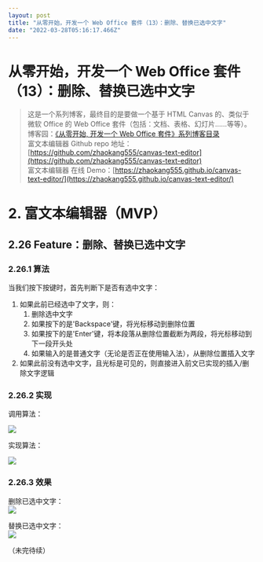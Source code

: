 ```yaml
---
layout: post
title: "从零开始，开发一个 Web Office 套件（13）：删除、替换已选中文字"
date: "2022-03-28T05:16:17.466Z"
---
```

从零开始，开发一个 Web Office 套件（13）：删除、替换已选中文字
======================================

> 这是一个系列博客，最终目的是要做一个基于 HTML Canvas 的、类似于微软 Office 的 Web Office 套件（包括：文档、表格、幻灯片……等等）。  
> 博客园：[《从零开始, 开发一个 Web Office 套件》系列博客目录](https://www.cnblogs.com/forzhaokang/p/15907371.html)  
> 富文本编辑器 Github repo 地址：[https://github.com/zhaokang555/canvas-text-editor](https://github.com/zhaokang555/canvas-text-editor)  
> 富文本编辑器 在线 Demo：[https://zhaokang555.github.io/canvas-text-editor/](https://zhaokang555.github.io/canvas-text-editor/)

2\. 富文本编辑器（MVP）
===============

2.26 Feature：删除、替换已选中文字
-----------------------

### 2.26.1 算法

当我们按下按键时，首先判断下是否有选中文字：

1.  如果此前已经选中了文字，则：
    1.  删除选中文字
    2.  如果按下的是'Backspace'键，将光标移动到删除位置
    3.  如果按下的是'Enter'键，将本段落从删除位置截断为两段，将光标移动到下一段开头处
    4.  如果输入的是普通文字（无论是否正在使用输入法），从删除位置插入文字
2.  如果此前没有选中文字，且光标是可见的，则直接进入前文已实现的插入/删除文字逻辑

### 2.26.2 实现

调用算法：

![](https://img2022.cnblogs.com/blog/716127/202203/716127-20220324110106668-547353834.png)

实现算法：

![](https://img2022.cnblogs.com/blog/716127/202203/716127-20220324113438046-907520602.png)

### 2.26.3 效果

删除已选中文字：  
![](https://img2022.cnblogs.com/blog/716127/202203/716127-20220324140936945-1251153001.gif)

替换已选中文字：  
![](https://img2022.cnblogs.com/blog/716127/202203/716127-20220324141012463-1742675007.gif)

（未完待续）